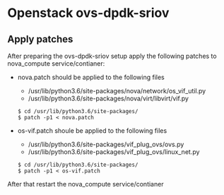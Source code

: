 # Openstack ovs-dpdk-sriov  

## Apply patches  

After preparing the ovs-dpdk-sriov setup apply the following patches to nova_compute service/contianer:  

- nova.patch should be applied to the following files  
    - /usr/lib/python3.6/site-packages/nova/network/os_vif_util.py  
    - /usr/lib/python3.6/site-packages/nova/virt/libvirt/vif.py  
    ```  
    $ cd /usr/lib/python3.6/site-packages/  
    $ patch -p1 < nova.patch  
    ```  

- os-vif.patch shoule be applied to the following files  
    - /usr/lib/python3.6/site-packages/vif_plug_ovs/ovs.py  
    - /usr/lib/python3.6/site-packages/vif_plug_ovs/linux_net.py  
    ```  
    $ cd /usr/lib/python3.6/site-packages/  
    $ patch -p1 < os-vif.patch  
    ```  

After that restart the nova_compute service/contianer
